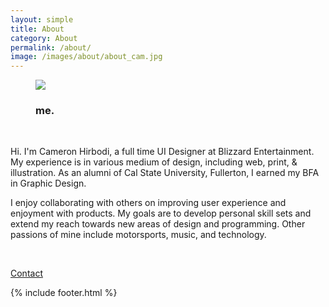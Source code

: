 ```yaml
---
layout: simple
title: About
category: About
permalink: /about/
image: /images/about/about_cam.jpg
---
```


<main>
    <figure class="about">
        <img class="fade_in" src="{{page.image}}">
        <span class="blue_box topFadeIn"><h3>me.</h3></span>
    </figure>
    <article>
        <br>
        <p>
        Hi. I'm Cameron Hirbodi, a full time UI Designer at Blizzard Entertainment. My experience is in various medium of design, including web, print, & illustration. As an alumni of Cal State University, Fullerton, I earned my BFA in Graphic Design.
        </p>
        <p>
        I enjoy collaborating with others on improving user experience and enjoyment with products. My goals are to develop personal skill sets and extend my reach towards new areas of design and programming. Other passions of mine include motorsports, music, and technology.
        </p>
        <br>
        <p><a class="btn hollow" href="mailto:cameronhirbodi@outlook.com">Contact</a></p>
    </article>
    {% include footer.html %}
</main>
